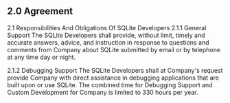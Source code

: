 ## 2\.0 Agreement
2\.1 Responsibilities And Obligations Of SQLite Developers
2\.1\.1 General Support
The SQLite Developers shall provide, without limit,
timely and accurate answers, advice, and instruction
in response to questions and comments from Company about SQLite
submitted by email or by telephone at any time day or night.

2\.1\.2 Debugging Support
The SQLite Developers shall at Company's request provide
Company with direct assistance
in debugging applications that are built upon or use SQLite.
The combined time for Debugging Support and Custom
Development for Company is limited to 330 hours per year.




